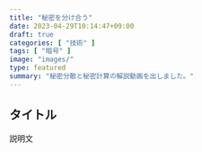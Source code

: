 ```yaml
---
title: "秘密を分け合う"
date: 2023-04-29T10:14:47+09:00
draft: true
categories: [ "技術" ]
tags: [ "暗号" ]
image: "images/"
type: featured
summary: "秘密分散と秘密計算の解説動画を出しました。"
---
```


## タイトル

説明文

